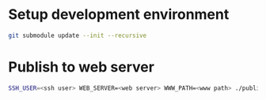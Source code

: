 # Setup development environment

```bash
git submodule update --init --recursive
```

# Publish to web server

```bash
SSH_USER=<ssh user> WEB_SERVER=<web server> WWW_PATH=<www path> ./publish.sh
```
